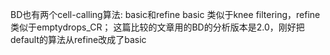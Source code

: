 BD也有两个cell-calling算法: basic和refine
basic 类似于knee filtering，refine类似于emptydrops_CR；
这篇比较的文章用的BD的分析版本是2.0，刚好把default的算法从refine改成了basic